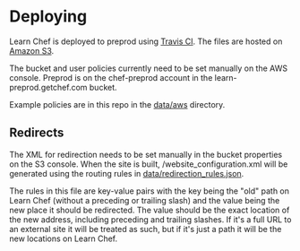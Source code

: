 # Deploying

Learn Chef is deployed to preprod using [Travis CI](https://travis-ci.org/). The
files are hosted on [Amazon S3](http://aws.amazon.com/s3/).

The bucket and user policies currently need to be set manually on the AWS
console. Preprod is on the chef-preprod account in the learn-preprod.getchef.com
bucket.

Example policies are in this repo in the [data/aws](../data/aws) directory.

## Redirects

The XML for redirection needs to be set manually in the bucket properties on the
S3 console. When the site is built, /website\_configuration.xml will be
generated using the routing rules in
[data/redirection\_rules.json](../data/redirection_rules.json).

The rules in this file are key-value pairs with the key being the "old" path on
Learn Chef (without a preceding or trailing slash) and the value being the new
place it should be redirected. The value should be the exact location of the
new address, including preceding and trailing slashes. If it's a full URL to an
external site it will be treated as such, but if it's just a path it will be the
new locations on Learn Chef.
